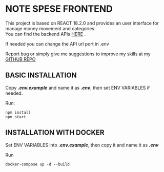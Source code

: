 
# NOTE SPESE FRONTEND

This project is based on REACT 18.2.0 and provides an user interface for manage money movement and categories.  
You can find the backend APIs [HERE](https://github.com/tommaso-cisternino/notespese_backend) .

If needed you can change the API url port in .env

Report bug or simply give me suggestions to improve my skills at my [GITHUB REPO](https://github.com/tommaso-cisternino/notespese_frontend)

## BASIC INSTALLATION
Copy **_.env.example_** and name it as **_.env_**, then set ENV VARIABLES if needed.

Run:

    npm install 
    npm start
## INSTALLATION WITH DOCKER
Set ENV VARIABLES into **_.env.example_**, then copy it and name it as **_.env_**

Run

    docker-compose up -d --build
